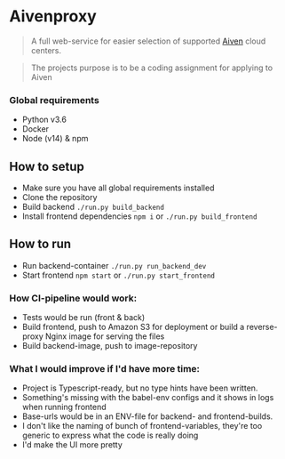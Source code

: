 # Aivenproxy
> A full web-service for easier selection of supported [Aiven](https://aiven.io/) cloud centers.

> The projects purpose is to be a coding assignment for applying to Aiven

### Global requirements
- Python v3.6
- Docker
- Node (v14) & npm

## How to setup
- Make sure you have all global requirements installed
- Clone the repository
- Build backend `./run.py build_backend`
- Install frontend dependencies `npm i` or `./run.py build_frontend`

## How to run
- Run backend-container `./run.py run_backend_dev`
- Start frontend `npm start` or `./run.py start_frontend`

### How CI-pipeline would work:
- Tests would be run (front & back)
- Build frontend, push to Amazon S3 for deployment or build a reverse-proxy Nginx image for serving the files
- Build backend-image, push to image-repository

### What I would improve if I'd have more time:
- Project is Typescript-ready, but no type hints have been written.
- Something's missing with the babel-env configs and it shows in logs when running frontend
- Base-urls would be in an ENV-file for backend- and frontend-builds.
- I don't like the naming of bunch of frontend-variables, they're too generic to express what the code is really doing
- I'd make the UI more pretty
